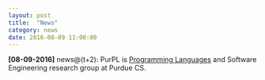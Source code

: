 ```yaml
---
layout: post
title:  "News"
category: news
date: 2016-08-09 11:00:00
---
```


**[08-09-2016]** news@(t+2): PurPL is [Programming Languages](#people) and
Software Engineering research group at Purdue CS. 
